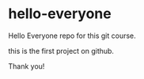 # hello-everyone
Hello Everyone repo for this git course.

this is the first project on github.

Thank you!
